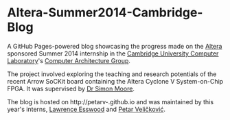 Altera-Summer2014-Cambridge-Blog
================================

A GitHub Pages-powered blog showcasing the progress made on the [Altera](http://www.altera.co.uk) sponsored Summer 2014 internship in the [Cambridge University Computer Laboratory](http://www.cl.cam.ac.uk/)'s [Computer Architecture Group](http://www.cl.cam.ac.uk/research/comparch/).

The project involved exploring the teaching and research potentials of the recent Arrow SoCKit board containing the Altera Cyclone V System-on-Chip FPGA. It was supervised by [Dr Simon Moore](http://www.cl.cam.ac.uk/~swm11/).

The blog is hosted on http://petarv-.github.io and was maintained by this year's interns, [Lawrence Esswood](https://github.com/LawrenceEsswood) and [Petar Veličković](https://github.com/PetarV-).
